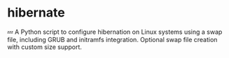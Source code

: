 # hibernate
💤 A Python script to configure hibernation on Linux systems using a swap file, including GRUB and initramfs integration. Optional swap file creation with custom size support.
